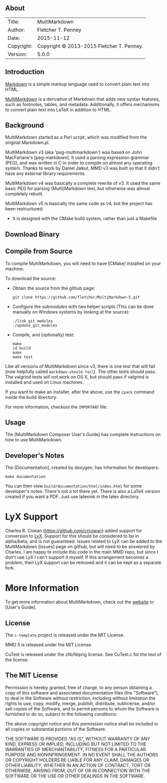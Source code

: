 ## About ##

|            |                           |  
| ---------- | ------------------------- |  
| Title:     | MultiMarkdown        |  
| Author:    | Fletcher T. Penney       |  
| Date:      | 2015-11-12 |  
| Copyright: | Copyright © 2013-2015 Fletcher T. Penney.    |  
| Version:   | 5.0.0      |  


## Introduction ##

[Markdown] is a simple markup language used to convert plain text into HTML. 

[MultiMarkdown] is a derivative of Markdown that adds new syntax features, such as footnotes, tables, and metadata. Additionally, it offers mechanisms to convert plain text into LaTeX in addition to HTML. 


## Background ##

MultiMarkdown started as a Perl script, which was modified from the original Markdown.pl.

MultiMarkdown v3 (aka 'peg-multimarkdown') was based on John MacFarlane's [peg-markdown].  It used a parsing expression grammar (PEG), and was written in C in order to compile on almost any operating system.  Thanks to work by Daniel Jalkut, MMD v3 was built so that it didn't have any external library requirements.

MultiMarkdown v4 was basically a complete rewrite of v3.  It used the same basic PEG for parsing (Multi)Markdown text, but otherwise was almost completely rebuilt.

MultiMarkdown v5 is basically the same code as v4, but the project has been restructured:

*	It is designed with the CMake build system, rather than just
	a Makefile


## Download Binary ##



## Compile from Source ##

To compile MultiMarkdown, you will need to have [CMake] installed on your machine.

To download the source:

*	Obtain the source from the github page:

		git clone https://github.com/fletcher/MultiMarkdown-5.git

*	Configure the submodules with two helper scripts (This can be done manually on Windows systems by looking at the source):

		./link_git_modules
		./update_git_modules

*	Compile, and (optionally) test:

		make
		cd build
		make
		make test

Like all versions of MultiMarkdown since v3, there is one test that will fail (now helpfully called `markdown-should-fail`).  The other tests should pass.  The valgrind tests will not work on OS X, but should pass if valgrind is installed and used on Linux machines.

If you want to make an installer, after the above, use the `cpack` command inside the build directory.

For more information, checkout the `IMPORTANT` file.


## Usage ##

The [MultiMarkdown Composer User's Guide] has complete instructions on how to use MultiMarkdown.


## Developer's Notes ##

The [Documentation], created by doxygen, has information for developers:

	make documentation

You can then view `build/documentation/html/index.html` for some developer's notes.  There's not a lot there yet.  There is also a LaTeX version created if you want a PDF.  Just use latexmk in the latex directory.


# LyX Support #

Charles R. Cowan (<https://github.com/crcowan>) added support for conversion to [LyX](http://www.lyx.org/).  Support for this should be considered to be in alpha/beta, and is not guaranteed.  Issues related to LyX can be added to the MultiMarkdown [issues] page on github, but will need to be answered by Charles.  I am happy to include this code in the main MMD repo, but since I don't use LyX I can't support it myself.  If this arrangement becomes a problem, then LyX support can be removed and it can be kept as a separate fork.


# More Information #

To get more information about MultiMarkdown, check out the [website][MultiMarkdown] or [User's Guide].

## License ##

The `c-template` project is released under the MIT License.


MMD 5 is released under the MIT License.


CuTest is released under the zlib/libpng license. See CuTest.c for the text
of the license.


## The MIT License ##

Permission is hereby granted, free of charge, to any person obtaining a copy
of this software and associated documentation files (the "Software"), to deal
in the Software without restriction, including without limitation the rights
to use, copy, modify, merge, publish, distribute, sublicense, and/or sell
copies of the Software, and to permit persons to whom the Software is
furnished to do so, subject to the following conditions:

The above copyright notice and this permission notice shall be included in
all copies or substantial portions of the Software.

THE SOFTWARE IS PROVIDED "AS IS", WITHOUT WARRANTY OF ANY KIND, EXPRESS OR
IMPLIED, INCLUDING BUT NOT LIMITED TO THE WARRANTIES OF MERCHANTABILITY,
FITNESS FOR A PARTICULAR PURPOSE AND NONINFRINGEMENT. IN NO EVENT SHALL THE
AUTHORS OR COPYRIGHT HOLDERS BE LIABLE FOR ANY CLAIM, DAMAGES OR OTHER
LIABILITY, WHETHER IN AN ACTION OF CONTRACT, TORT OR OTHERWISE, ARISING FROM,
OUT OF OR IN CONNECTION WITH THE SOFTWARE OR THE USE OR OTHER DEALINGS IN
THE SOFTWARE.



[Markdown]:	http://daringfireball.net/projects/markdown/
[MultiMarkdown]:	http://fletcherpenney.net/multimarkdown/
[MultiMarkdown User's Guide]:	http://fletcher.github.io/MultiMarkdown-5/


